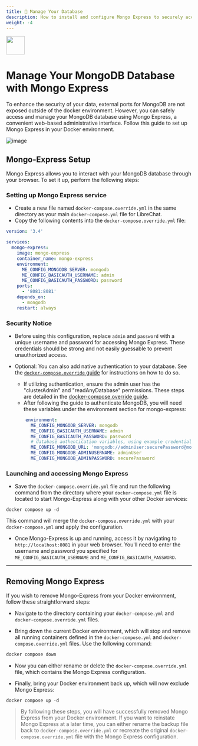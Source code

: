 ```yaml
---
title: 🍃 Manage Your Database
description: How to install and configure Mongo Express to securely access and manage your MongoDB database in Docker.
weight: -4
---
```


<img src="https://github.com/danny-avila/LibreChat/assets/32828263/4572dd35-8489-4cb1-a968-4fb5a871d6e5" height="50"/>


# Manage Your MongoDB Database with Mongo Express

To enhance the security of your data, external ports for MongoDB are not exposed outside of the docker environment. However, you can safely access and manage your MongoDB database using Mongo Express, a convenient web-based administrative interface. Follow this guide to set up Mongo Express in your Docker environment.

![image](https://github.com/danny-avila/LibreChat/assets/32828263/612cee31-7fc2-4660-98c0-06627e581bd8)


## Mongo-Express Setup

Mongo Express allows you to interact with your MongoDB database through your browser. To set it up, perform the following steps:

### Setting up Mongo Express service
- Create a new file named `docker-compose.override.yml` in the same directory as your main `docker-compose.yml` file for LibreChat.
- Copy the following contents into the `docker-compose.override.yml` file:

```yaml
version: '3.4'

services:
  mongo-express:
    image: mongo-express
    container_name: mongo-express
    environment:
      ME_CONFIG_MONGODB_SERVER: mongodb
      ME_CONFIG_BASICAUTH_USERNAME: admin
      ME_CONFIG_BASICAUTH_PASSWORD: password
    ports:
      - '8081:8081'
    depends_on:
      - mongodb
    restart: always
```
### Security Notice
- Before using this configuration, replace `admin` and `password` with a unique username and password for accessing Mongo Express. These credentials should be strong and not easily guessable to prevent unauthorized access.
- Optional: You can also add native authentication to your database. See the [`docker-compose.override` guide](../install/configuration/docker_override.md#mongodb-authentication) for instructions on how to do so.
    - If utilizing authentication, ensure the admin user has the "clusterAdmin" and "readAnyDatabase" permissions. These steps are detailed in the [docker-compose.override guide](../install/configuration/docker_override.md#step-1-creating-an-admin-user).
    - After following the guide to authenticate MongoDB, you will need these variables under the environment section for mongo-express:

    ```yaml
        environment:
          ME_CONFIG_MONGODB_SERVER: mongodb
          ME_CONFIG_BASICAUTH_USERNAME: admin
          ME_CONFIG_BASICAUTH_PASSWORD: password
          # database authentication variables, using example credentials from guide
          ME_CONFIG_MONGODB_URL: 'mongodb://adminUser:securePassword@mongodb:27017'
          ME_CONFIG_MONGODB_ADMINUSERNAME: adminUser
          ME_CONFIG_MONGODB_ADMINPASSWORD: securePassword
    ```

### Launching and accessing Mongo Express
- Save the `docker-compose.override.yml` file and run the following command from the directory where your `docker-compose.yml` file is located to start Mongo-Express along with your other Docker services:

```
docker compose up -d
```
This command will merge the `docker-compose.override.yml` with your `docker-compose.yml` and apply the configuration.

- Once Mongo-Express is up and running, access it by navigating to `http://localhost:8081` in your web browser. You'll need to enter the username and password you specified for `ME_CONFIG_BASICAUTH_USERNAME` and `ME_CONFIG_BASICAUTH_PASSWORD`.

---

## Removing Mongo Express
If you wish to remove Mongo-Express from your Docker environment, follow these straightforward steps:
- Navigate to the directory containing your `docker-compose.yml` and `docker-compose.override.yml` files.

- Bring down the current Docker environment, which will stop and remove all running containers defined in the `docker-compose.yml` and `docker-compose.override.yml` files. Use the following command:
```sh
docker compose down
```

- Now you can either rename or delete the `docker-compose.override.yml` file, which contains the Mongo Express configuration.

- Finally, bring your Docker environment back up, which will now exclude Mongo Express:
```
docker compose up -d
```

> By following these steps, you will have successfully removed Mongo Express from your Docker environment. If you want to reinstate Mongo Express at a later time, you can either rename the backup file back to `docker-compose.override.yml` or recreate the original `docker-compose.override.yml` file with the Mongo Express configuration.
